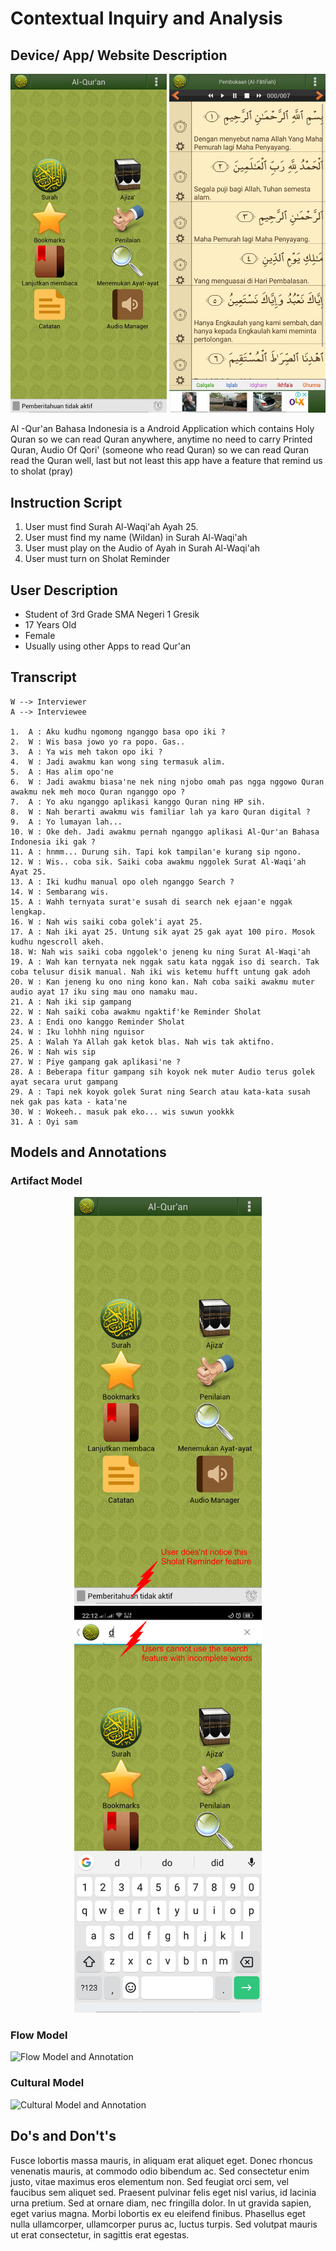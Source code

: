 # Contextual Inquiry and Analysis
## Device/ App/ Website Description
<p align="center">
  <img width="250" src="/Quran1.png">
  <img width="250" src="/Quran2.png">
</p>

Al -Qur'an Bahasa Indonesia is a Android Application which contains Holy Quran so we can read Quran anywhere, anytime no need to carry Printed Quran, Audio Of Qori' (someone who read Quran) so we can read Quran read the Quran well, last but not least this app have a feature that remind us to sholat (pray)

## Instruction Script
1. User must find Surah Al-Waqi'ah Ayah 25.
2. User must find my name (Wildan) in Surah Al-Waqi'ah
4. User must play on the Audio of Ayah in Surah Al-Waqi'ah
3. User must turn on Sholat Reminder

## User Description
- Student of 3rd Grade SMA Negeri 1 Gresik
- 17 Years Old
- Female
- Usually using other Apps to read Qur'an

## Transcript
```
W --> Interviewer
A --> Interviewee

1.  A : Aku kudhu ngomong nganggo basa opo iki ?
2.  W : Wis basa jowo yo ra popo. Gas..
3.  A : Ya wis meh takon opo iki ?
4.  W : Jadi awakmu kan wong sing termasuk alim.
5.  A : Has alim opo'ne
6.  W : Jadi awakmu biasa'ne nek ning njobo omah pas ngga nggowo Quran awakmu nek meh moco Quran nganggo opo ?
7.  A : Yo aku nganggo aplikasi kanggo Quran ning HP sih.
8.  W : Nah berarti awakmu wis familiar lah ya karo Quran digital ?
9.  A : Yo lumayan lah...
10. W : Oke deh. Jadi awakmu pernah nganggo aplikasi Al-Qur'an Bahasa Indonesia iki gak ?
11. A : hnmm... Durung sih. Tapi kok tampilan'e kurang sip ngono.
12. W : Wis.. coba sik. Saiki coba awakmu nggolek Surat Al-Waqi'ah Ayat 25.
13. A : Iki kudhu manual opo oleh nganggo Search ?
14. W : Sembarang wis.
15. A : Wahh ternyata surat'e susah di search nek ejaan'e nggak lengkap.
16. W : Nah wis saiki coba golek'i ayat 25.
17. A : Nah iki ayat 25. Untung sik ayat 25 gak ayat 100 piro. Mosok kudhu ngescroll akeh.
18. W: Nah wis saiki coba nggolek'o jeneng ku ning Surat Al-Waqi'ah
19. A : Wah kan ternyata nek nggak satu kata nggak iso di search. Tak coba telusur disik manual. Nah iki wis ketemu hufft untung gak adoh
20. W : Kan jeneng ku ono ning kono kan. Nah coba saiki awakmu muter audio ayat 17 iku sing mau ono namaku mau.
21. A : Nah iki sip gampang
22. W : Nah saiki coba awakmu ngaktif'ke Reminder Sholat
23. A : Endi ono kanggo Reminder Sholat
24. W : Iku lohhh ning nguisor 
25. A : Walah Ya Allah gak ketok blas. Nah wis tak aktifno.
26. W : Nah wis sip
27. W : Piye gampang gak aplikasi'ne ?
28. A : Beberapa fitur gampang sih koyok nek muter Audio terus golek ayat secara urut gampang
29. A : Tapi nek koyok golek Surat ning Search atau kata-kata susah nek gak pas kata - kata'ne
30. W : Wokeeh.. masuk pak eko... wis suwun yookkk
31. A : Oyi sam
```

## Models and Annotations
### Artifact Model
<p align="center">
  <img width="300" src="/Error1.png">
  <img width="300" src="/Error2.png">
</p>

### Flow Model
![Flow Model and Annotation](https://picsum.photos/400/300/?random)
### Cultural Model
![Cultural Model and Annotation](https://picsum.photos/400/300/?random)
## Do's and Don't's
Fusce lobortis massa mauris, in aliquam erat aliquet eget. Donec rhoncus venenatis mauris, at commodo odio bibendum ac. Sed consectetur enim justo, vitae maximus eros elementum non. Sed feugiat orci sem, vel faucibus sem aliquet sed. Praesent pulvinar felis eget nisl varius, id lacinia urna pretium. Sed at ornare diam, nec fringilla dolor. In ut gravida sapien, eget varius magna. Morbi lobortis ex eu eleifend finibus. Phasellus eget nulla ullamcorper, ullamcorper purus ac, luctus turpis. Sed volutpat mauris ut erat consectetur, in sagittis erat egestas.
